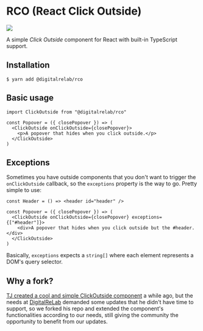 # RCO (React Click Outside)

![](https://img.shields.io/badge/license-MIT-blue.svg)

A simple _Click Outside_ component for React with built-in TypeScript support.

## Installation

```
$ yarn add @digitalrelab/rco
```

## Basic usage

```tsx
import ClickOutside from "@digitalrelab/rco"

const Popover = ({ closePopover }) => (
  <ClickOutside onClickOutside={closePopover}>
    <p>A popover that hides when you click outside.</p>
  </ClickOutside>
)
```

## Exceptions

Sometimes you have outside components that you don't want to trigger the `onClickOutside` callback, so the `exceptions` property is the way to go. Pretty simple to use:

```tsx
const Header = () => <header id="header" />

const Popover = ({ closePopover }) => (
  <ClickOutside onClickOutside={closePopover} exceptions={["#header"]}>
    <div>A popover that hides when you click outside but the #header.</div>
  </ClickOutside>
)
```

Basically, `exceptions` expects a `string[]` where each element represents a DOM's query selector.

## Why a fork?

[TJ created a cool and simple ClickOutside component](https://github.com/tj/react-click-outside) a while ago, but the needs at [DigitalReLab](https://digitalrelab.com) demanded some updates that he didn't have time to support, so we forked his repo and extended the component's functionalities according to our needs, still giving the community the opportunity to benefit from our updates.
